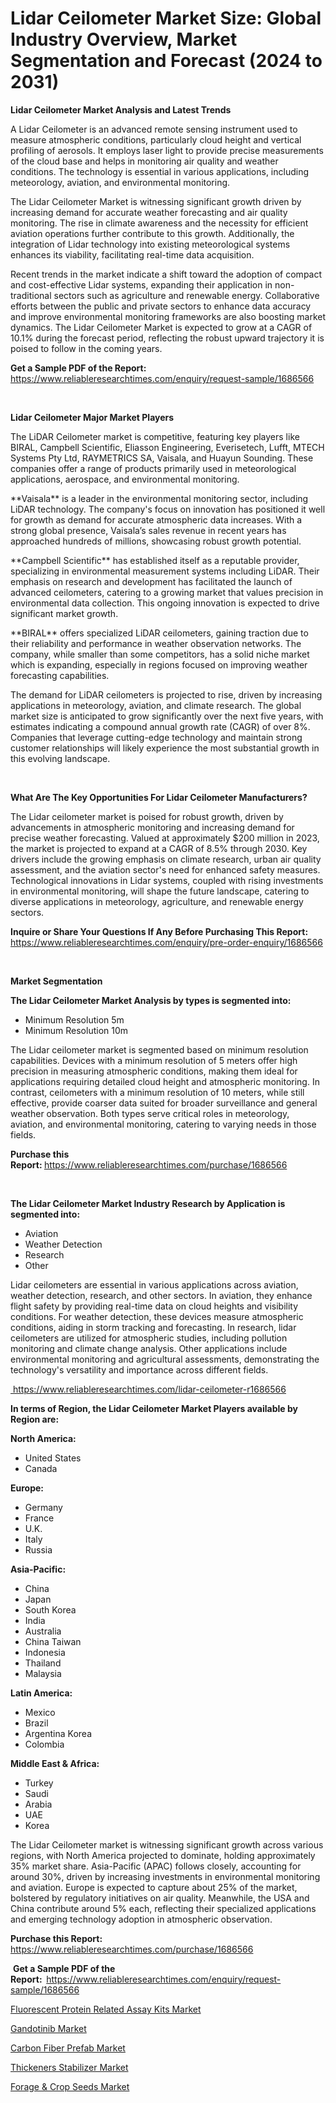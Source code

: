 <p><h1>Lidar Ceilometer Market Size: Global Industry Overview, Market Segmentation and Forecast (2024 to 2031)</h1></p><p><strong>Lidar Ceilometer Market Analysis and Latest Trends</strong></p>
<p><p>A Lidar Ceilometer is an advanced remote sensing instrument used to measure atmospheric conditions, particularly cloud height and vertical profiling of aerosols. It employs laser light to provide precise measurements of the cloud base and helps in monitoring air quality and weather conditions. The technology is essential in various applications, including meteorology, aviation, and environmental monitoring.</p><p>The Lidar Ceilometer Market is witnessing significant growth driven by increasing demand for accurate weather forecasting and air quality monitoring. The rise in climate awareness and the necessity for efficient aviation operations further contribute to this growth. Additionally, the integration of Lidar technology into existing meteorological systems enhances its viability, facilitating real-time data acquisition. </p><p>Recent trends in the market indicate a shift toward the adoption of compact and cost-effective Lidar systems, expanding their application in non-traditional sectors such as agriculture and renewable energy. Collaborative efforts between the public and private sectors to enhance data accuracy and improve environmental monitoring frameworks are also boosting market dynamics. The Lidar Ceilometer Market is expected to grow at a CAGR of 10.1% during the forecast period, reflecting the robust upward trajectory it is poised to follow in the coming years.</p></p>
<p><strong>Get a Sample PDF of the Report:&nbsp;</strong> <a href="https://www.reliableresearchtimes.com/enquiry/request-sample/1686566?utm_campaign=1266&utm_medium=2&utm_source=Github&utm_content=ia&utm_term=16102024&utm_id=lidar-ceilometer">https://www.reliableresearchtimes.com/enquiry/request-sample/1686566</a></p>
<p>&nbsp;</p>
<p><strong>Lidar Ceilometer Major Market Players</strong></p>
<p><p>The LiDAR Ceilometer market is competitive, featuring key players like BIRAL, Campbell Scientific, Eliasson Engineering, Everisetech, Lufft, MTECH Systems Pty Ltd, RAYMETRICS SA, Vaisala, and Huayun Sounding. These companies offer a range of products primarily used in meteorological applications, aerospace, and environmental monitoring.</p><p>**Vaisala** is a leader in the environmental monitoring sector, including LiDAR technology. The company's focus on innovation has positioned it well for growth as demand for accurate atmospheric data increases. With a strong global presence, Vaisala’s sales revenue in recent years has approached hundreds of millions, showcasing robust growth potential.</p><p>**Campbell Scientific** has established itself as a reputable provider, specializing in environmental measurement systems including LiDAR. Their emphasis on research and development has facilitated the launch of advanced ceilometers, catering to a growing market that values precision in environmental data collection. This ongoing innovation is expected to drive significant market growth.</p><p>**BIRAL** offers specialized LiDAR ceilometers, gaining traction due to their reliability and performance in weather observation networks. The company, while smaller than some competitors, has a solid niche market which is expanding, especially in regions focused on improving weather forecasting capabilities.</p><p>The demand for LiDAR ceilometers is projected to rise, driven by increasing applications in meteorology, aviation, and climate research. The global market size is anticipated to grow significantly over the next five years, with estimates indicating a compound annual growth rate (CAGR) of over 8%. Companies that leverage cutting-edge technology and maintain strong customer relationships will likely experience the most substantial growth in this evolving landscape.</p></p>
<p>&nbsp;</p>
<p><strong>What Are The Key Opportunities For Lidar Ceilometer Manufacturers?</strong></p>
<p><p>The Lidar ceilometer market is poised for robust growth, driven by advancements in atmospheric monitoring and increasing demand for precise weather forecasting. Valued at approximately $200 million in 2023, the market is projected to expand at a CAGR of 8.5% through 2030. Key drivers include the growing emphasis on climate research, urban air quality assessment, and the aviation sector's need for enhanced safety measures. Technological innovations in Lidar systems, coupled with rising investments in environmental monitoring, will shape the future landscape, catering to diverse applications in meteorology, agriculture, and renewable energy sectors.</p></p>
<p><strong>Inquire or Share Your Questions If Any Before Purchasing This Report:</strong> <a href="https://www.reliableresearchtimes.com/enquiry/pre-order-enquiry/1686566?utm_campaign=1266&utm_medium=2&utm_source=Github&utm_content=ia&utm_term=16102024&utm_id=lidar-ceilometer">https://www.reliableresearchtimes.com/enquiry/pre-order-enquiry/1686566</a></p>
<p>&nbsp;</p>
<p><strong>Market Segmentation</strong></p>
<p><strong>The Lidar Ceilometer Market Analysis by types is segmented into:</strong></p>
<p><ul><li>Minimum Resolution 5m</li><li>Minimum Resolution 10m</li></ul></p>
<p><p>The Lidar ceilometer market is segmented based on minimum resolution capabilities. Devices with a minimum resolution of 5 meters offer high precision in measuring atmospheric conditions, making them ideal for applications requiring detailed cloud height and atmospheric monitoring. In contrast, ceilometers with a minimum resolution of 10 meters, while still effective, provide coarser data suited for broader surveillance and general weather observation. Both types serve critical roles in meteorology, aviation, and environmental monitoring, catering to varying needs in those fields.</p></p>
<p><strong>Purchase this Report:&nbsp;</strong><a href="https://www.reliableresearchtimes.com/purchase/1686566?utm_campaign=1266&utm_medium=2&utm_source=Github&utm_content=ia&utm_term=16102024&utm_id=lidar-ceilometer">https://www.reliableresearchtimes.com/purchase/1686566</a></p>
<p>&nbsp;</p>
<p><strong>The Lidar Ceilometer Market Industry Research by Application is segmented into:</strong></p>
<p><ul><li>Aviation</li><li>Weather Detection</li><li>Research</li><li>Other</li></ul></p>
<p><p>Lidar ceilometers are essential in various applications across aviation, weather detection, research, and other sectors. In aviation, they enhance flight safety by providing real-time data on cloud heights and visibility conditions. For weather detection, these devices measure atmospheric conditions, aiding in storm tracking and forecasting. In research, lidar ceilometers are utilized for atmospheric studies, including pollution monitoring and climate change analysis. Other applications include environmental monitoring and agricultural assessments, demonstrating the technology's versatility and importance across different fields.</p></p>
<p><a href="https://www.reliableresearchtimes.com/lidar-ceilometer-r1686566?utm_campaign=1266&utm_medium=2&utm_source=Github&utm_content=ia&utm_term=16102024&utm_id=lidar-ceilometer">&nbsp;https://www.reliableresearchtimes.com/lidar-ceilometer-r1686566</a></p>
<p><strong>In terms of Region, the Lidar Ceilometer Market Players available by Region are:</strong></p>
<p>
    <p> <strong> North America: </strong>
        <ul>
            <li>United States</li>
            <li>Canada</li>
        </ul>
        </p> 
    <p> <strong> Europe: </strong>
        <ul>
            <li>Germany</li>
            <li>France</li>
            <li>U.K.</li>
            <li>Italy</li>
            <li>Russia</li>
        </ul>
        </p> 
    <p> <strong> Asia-Pacific: </strong>
        <ul>
            <li>China</li>
            <li>Japan</li>
            <li>South Korea</li>
            <li>India</li>
            <li>Australia</li>
            <li>China Taiwan</li>
            <li>Indonesia</li>
            <li>Thailand</li>
            <li>Malaysia</li>
        </ul>
        </p> 
    <p> <strong> Latin America: </strong>
        <ul>
            <li>Mexico</li>
            <li>Brazil</li>
            <li>Argentina Korea</li>
            <li>Colombia</li>
        </ul>
        </p> 
    <p> <strong> Middle East & Africa: </strong>
        <ul>
            <li>Turkey</li>
            <li>Saudi</li>
            <li>Arabia</li>
            <li>UAE</li>
            <li>Korea</li>
        </ul>
    </p>
    </p>
<p><p>The Lidar Ceilometer market is witnessing significant growth across various regions, with North America projected to dominate, holding approximately 35% market share. Asia-Pacific (APAC) follows closely, accounting for around 30%, driven by increasing investments in environmental monitoring and aviation. Europe is expected to capture about 25% of the market, bolstered by regulatory initiatives on air quality. Meanwhile, the USA and China contribute around 5% each, reflecting their specialized applications and emerging technology adoption in atmospheric observation.</p></p>
<p><strong>Purchase this Report: </strong><a href="https://www.reliableresearchtimes.com/purchase/1686566?utm_campaign=1266&utm_medium=2&utm_source=Github&utm_content=ia&utm_term=16102024&utm_id=lidar-ceilometer">https://www.reliableresearchtimes.com/purchase/1686566</a></p>
<p>&nbsp;<strong>Get a Sample PDF of the Report:&nbsp;&nbsp;</strong><a href="https://www.reliableresearchtimes.com/enquiry/request-sample/1686566?utm_campaign=1266&utm_medium=2&utm_source=Github&utm_content=ia&utm_term=16102024&utm_id=lidar-ceilometer">https://www.reliableresearchtimes.com/enquiry/request-sample/1686566</a></p>
<p><strong></strong></p>
<p><p><a href="https://github.com/prosalinda88/Market-Research-Report-List-6/blob/main/fluorescent-protein-related-assay-kits-market.md?utm_campaign=1266&utm_medium=2&utm_source=Github&utm_content=ia&utm_term=16102024&utm_id=lidar-ceilometer">Fluorescent Protein Related Assay Kits Market</a></p><p><a href="https://github.com/NorbertYates/Market-Research-Report-List-7/blob/main/gandotinib-market.md?utm_campaign=1266&utm_medium=2&utm_source=Github&utm_content=ia&utm_term=16102024&utm_id=lidar-ceilometer">Gandotinib Market</a></p><p><a href="https://www.linkedin.com/pulse/carbon-fiber-prefab-market-global-insights-regional-det3c?trk=public_post_embed_feed-article-content&utm_campaign=1266&utm_medium=2&utm_source=Github&utm_content=ia&utm_term=16102024&utm_id=lidar-ceilometer">Carbon Fiber Prefab Market</a></p><p><a href="https://www.linkedin.com/pulse/insights-thickeners-stabilizer-market-players-size-geographical-amocc?trk=public_post_embed_feed-article-content&utm_campaign=1266&utm_medium=2&utm_source=Github&utm_content=ia&utm_term=16102024&utm_id=lidar-ceilometer">Thickeners Stabilizer Market</a></p><p><a href="https://www.linkedin.com/pulse/forage-crop-seeds-market-shifts-strategic-analysis-2024-2031-10pnc?trk=public_post_embed_feed-article-content&utm_campaign=1266&utm_medium=2&utm_source=Github&utm_content=ia&utm_term=16102024&utm_id=lidar-ceilometer">Forage & Crop Seeds Market</a></p></p>